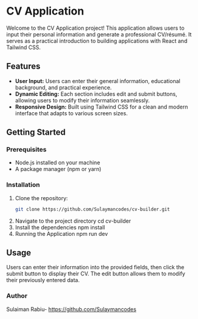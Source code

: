 # CV Application

Welcome to the CV Application project! This application allows users to input their personal information and generate a professional CV/résumé. It serves as a practical introduction to building applications with React and Tailwind CSS.

## Features
- **User Input:** Users can enter their general information, educational background, and practical experience.
- **Dynamic Editing:** Each section includes edit and submit buttons, allowing users to modify their information seamlessly.
- **Responsive Design:** Built using Tailwind CSS for a clean and modern interface that adapts to various screen sizes.

## Getting Started
### Prerequisites
- Node.js installed on your machine
- A package manager (npm or yarn)

### Installation
1. Clone the repository:
   ```bash
   git clone https://github.com/Sulaymancodes/cv-builder.git
2. Navigate to the project directory
   cd cv-builder
3. Install the dependencies
   npm install
4. Running the Application
   npm run dev

## Usage
Users can enter their information into the provided fields, then click the submit button to display their CV. The edit button allows them to modify their previously entered data.

### Author
Sulaiman Rabiu- https://github.com/Sulaymancodes

